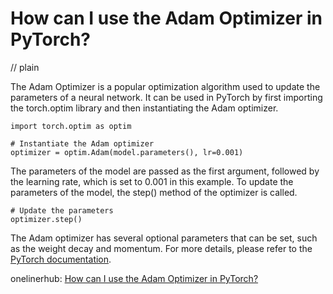 # How can I use the Adam Optimizer in PyTorch?
// plain

The Adam Optimizer is a popular optimization algorithm used to update the parameters of a neural network. It can be used in PyTorch by first importing the torch.optim library and then instantiating the Adam optimizer.

```
import torch.optim as optim

# Instantiate the Adam optimizer
optimizer = optim.Adam(model.parameters(), lr=0.001)
```

The parameters of the model are passed as the first argument, followed by the learning rate, which is set to 0.001 in this example. To update the parameters of the model, the step() method of the optimizer is called.

```
# Update the parameters
optimizer.step()
```

The Adam optimizer has several optional parameters that can be set, such as the weight decay and momentum. For more details, please refer to the [PyTorch documentation](https://pytorch.org/docs/stable/optim.html#torch.optim.Adam).

onelinerhub: [How can I use the Adam Optimizer in PyTorch?](https://onelinerhub.com/python-pytorch/how-can-i-use-the-adam-optimizer-in-pytorch)